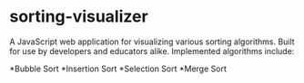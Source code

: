 # sorting-visualizer

A JavaScript web application for visualizing various sorting algorithms. Built for use by developers and educators alike. Implemented algorithms include:

*Bubble Sort
*Insertion Sort
*Selection Sort
*Merge Sort

